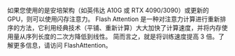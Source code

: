 如果您使用的是安培架构（如英伟达 A10G 或 RTX 4090/3090）或更新的 GPU，则可以使用闪存注意力。
Flash Attention 是一种对注意力计算进行重新排序的方法，它利用经典技术（平铺、重新计算）大大加快了计算速度，并将内存使用量从序列长度的二次方降低到线性。
简而言之，就是将训练速度提高 3 倍。了解更多信息，请访问 FlashAttention。
